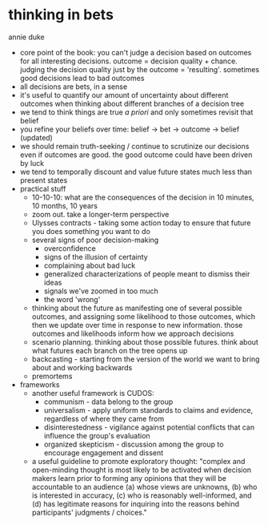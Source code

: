 # thinking in bets

annie duke

- core point of the book: you can't judge a decision based on outcomes for all interesting decisions. outcome = decision quality + chance. judging the decision quality just by the outcome = 'resulting'. sometimes good decisions lead to bad outcomes 
- all decisions are bets, in a sense
- it's useful to quantify our amount of uncertainty about different outcomes when thinking about different branches of a decision tree
- we tend to think things are true _a priori_ and only sometimes revisit that belief 
- you refine your beliefs over time: belief -> bet -> outcome -> belief (updated)
- we should remain truth-seeking / continue to scrutinize our decisions even if outcomes are good. the good outcome could have been driven by luck
- we tend to temporally discount and value future states much less than present states
- practical stuff
  - 10-10-10: what are the consequences of the decision in 10 minutes, 10 months, 10 years
  - zoom out. take a longer-term perspective
  - Ulysses contracts - taking some action today to ensure that future you does something you want to do
  - several signs of poor decision-making
    - overconfidence 
    - signs of the illusion of certainty
    - complaining about bad luck
    - generalized characterizations of people meant to dismiss their ideas
    - signals we've zoomed in too much
    - the word 'wrong'
  - thinking about the future as manifesting one of several possible outcomes, and assigning some likelihood to those outcomes, which then we update over time in response to new information. those outcomes and likelihoods inform how we approach decisions
  - scenario planning. thinking about those possible futures. think about what futures each branch on the tree opens up
  - backcasting - starting from the version of the world we want to bring about and working backwards
  - premortems
- frameworks
  - another useful framework is CUDOS:
    - communism - data belong to the group
    - universalism - apply uniform standards to claims and evidence, regardless of where they came from
    - disinterestedness - vigilance against potential conflicts that can influence the group's evaluation
    - organized skepticism - discussion among the group to encourage engagement and dissent
  - a useful guideline to promote exploratory thought: "complex and open-minding thought is most likely to be activated when decision makers learn prior to forming any opinions that they will be accountable to an audience (a) whose views are unknowns, (b) who is interested in accuracy, (c) who is reasonably well-informed, and (d) has legitimate reasons for inquiring into the reasons behind participants' judgments / choices."